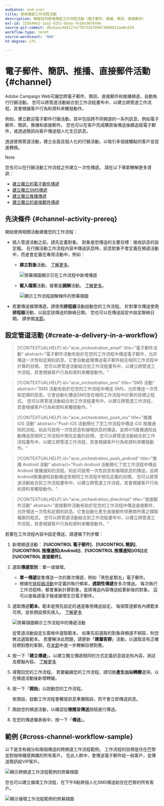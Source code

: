 ```yaml
---
audience: end-user
title: 使用傳遞工作流程活動
description: 瞭解如何新增傳遞工作流程活動（電子郵件、推播、簡訊、直接郵件）
exl-id: 155b40e2-1aa2-4251-bbaa-7e16e36f649e
source-git-commit: d6c6aac9d9127a770732b709873008613ae8c639
workflow-type: tm+mt
source-wordcount: '966'
ht-degree: 17%

---
```


# 電子郵件、簡訊、推播、直接郵件活動 {#channel}

Adobe Campaign Web可讓您跨電子郵件、簡訊、直接郵件和推播頻道，自動執行行銷活動。 您可以將管道活動結合到工作流程畫布中，以建立跨管道工作流程，其會根據客戶行為和資料來觸發動作。

例如，建立歡迎電子郵件行銷活動，其中包括跨不同頻道的一系列訊息，例如電子郵件、簡訊、推播和直接郵件。 您也可以在客戶完成購買後傳送後續追蹤電子郵件，或透過簡訊向客戶傳送個人化生日訊息。

透過使用管道活動，建立全面且個人化的行銷活動，以吸引多個接觸點的客戶並促進轉換。

>[!NOTE]
>
>您也可以在行銷活動工作流程之外建立一次性傳遞。 請在以下章節瞭解更多資訊：
>* [建立獨立的電子郵件傳遞](../../email/create-email.md)
>* [建立獨立SMS傳遞](../../sms/create-sms.md)
>* [建立獨立推播傳遞](../../push/create-push.md)
>* [建立獨立的直接郵件傳遞](../../direct-mail/create-direct-mail.md)

## 先決條件 {#channel-activity-prereq}

開始使用相關活動建置您的工作流程：

* 插入管道活動之前，請先定義對象。 對象是您傳送的主要目標：接收訊息的設定檔。 在行銷活動工作流程內容中傳送訊息時，訊息對象不會定義在頻道活動中，而是會定義在專用活動中，例如：

   * **建立對象**&#x200B;活動。 [了解更多](build-audience.md)。

     ![熒幕擷圖顯示已在工作流程中新增傳遞](../../msg/assets/add-delivery-in-wf.png)

   * **載入檔案**&#x200B;活動，接著是&#x200B;**調解**&#x200B;活動。 [了解更多](load-file.md)。

     ![顯示工作流程調解條件的熒幕擷圖](../assets/workflow-reconciliation-criteria.png)

* 若要傳送循環傳遞，請使用&#x200B;**排程器**&#x200B;活動啟動您的工作流程。 針對單次傳送使用&#x200B;**排程器**&#x200B;活動，以設定該傳送的聯絡日期。 您也可以在傳送設定中設定聯絡日期。 請參閱[本節](scheduler.md)。

## 設定管道活動 {#create-a-delivery-in-a-workflow}

>[!CONTEXTUALHELP]
>id="acw_orchestration_email"
>title="電子郵件活動"
>abstract="電子郵件活動有助於在您的工作流程中傳送電子郵件，允許傳送一次性和定期的訊息。它會自動處理傳送電子郵件給在相同工作流程中計算的目標。 您可以將管道活動結合到工作流程畫布中，以建立跨管道工作流程，其會根據客戶行為和資料來觸發動作。"

>[!CONTEXTUALHELP]
>id="acw_orchestration_sms"
>title="SMS 活動"
>abstract="SMS 活動有助於在您的工作流程中傳送 SMS，允許傳送一次性和定期的訊息。它會自動化傳送SMS至在相同工作流程中計算的目標之程式。 您可以將管道活動結合到工作流程畫布中，以建立跨管道工作流程，其會根據客戶行為和資料來觸發動作。"

>[!CONTEXTUALHELP]
>id="acw_orchestration_push_ios"
>title="推播 iOS 活動"
>abstract="Push iOS 活動簡化了您工作流程中傳送 iOS 推播通知的流程。如此可啟用一次性訊息和循環訊息的傳送，並將iOS推播通知自動傳送至相同工作流程中預先定義的目標。 您可以將管道活動結合到工作流程畫布中，以建立跨管道工作流程，其會根據客戶行為和資料來觸發動作。"

>[!CONTEXTUALHELP]
>id="acw_orchestration_push_android"
>title="推播 Android 活動"
>abstract="Push Android 活動簡化了您工作流程中傳送 Android 推播通知的流程。如此可啟用一次性訊息和循環訊息的傳送，並將Android推播通知自動傳送至相同工作流程中預先定義的目標。 您可以將管道活動結合到工作流程畫布中，以建立跨管道工作流程，其會根據客戶行為和資料來觸發動作。"

>[!CONTEXTUALHELP]
>id="acw_orchestration_directmail"
>title="直接郵件活動"
>abstract="直接郵件活動有助於在您的工作流程中傳送直接郵件，允許傳送一次性和定期的訊息。它會自動化產生直接郵件供應商所需之擷取檔案的程式。 您可以將管道活動結合到工作流程畫布中，以建立跨管道工作流程，其會根據客戶行為和資料來觸發動作。"

若要在工作流程內容中設定傳送，請遵循下列步驟：

1. 新增頻道活動： **[!UICONTROL 電子郵件]**、**[!UICONTROL 簡訊]**、**[!UICONTROL 推播通知(Android)]**、**[!UICONTROL 推播通知(iOS)]**&#x200B;或&#x200B;**[!UICONTROL 直接郵件]**。

1. 選取&#x200B;**傳遞型別**：單一或循環。

   * **單一傳遞**&#x200B;是隻傳送一次的單次傳遞，例如「黑色星期五」電子郵件。
   * 根據在[排程器活動](scheduler.md)中定義的執行頻率，**週期性傳遞**&#x200B;會多次傳送。 每次執行工作流程時，都會重新計算對象，並將傳送內容傳送給更新後的對象。 這可以是每週電子報或循環生日電子郵件。

1. 選取傳遞&#x200B;**範本**。範本是預先設定的通道專用傳送設定。 每個管道都有內建範本可用，並依預設預先填入。 [了解更多](../../msg/delivery-template.md)

   ![熒幕擷圖顯示工作流程中的傳遞活動](../assets/delivery-activity-in-wf.png)

   從管道活動設定左窗格中選取範本。 如果先前選取的對象與頻道不相容，則您無法選取範本。 若要解決此問題，請更新「**建置客群**」活動，以選取具有正確目標對應的客群。在[本節](../../audience/targeting-dimensions.md)中進一步瞭解目標對應。

1. 按一下「**建立傳遞**」。以建立獨立傳遞相同的方式定義訊息設定和內容。測試及模擬內容。 [了解更多](../../msg/gs-messages.md)

1. 導覽回您的工作流程。 若要繼續您的工作流程，請切換&#x200B;**產生出站轉變**&#x200B;選項，以在頻道活動後新增轉變。

1. 按一下「**開始**」以啟動您的工作流程。

   依預設，啟動工作流程會觸發訊息準備階段，而不會立即傳送訊息。

1. 開啟您的頻道活動，以確認從&#x200B;**檢閱並傳送**&#x200B;按鈕進行傳送。

1. 在您的傳遞儀表板中，按一下「**傳送**」。

## 範例 {#cross-channel-workflow-sample}

以下是含有細分和兩個傳送的跨頻道工作流程範例。 工作流程的目標是住在巴黎並對咖啡機感興趣的所有客戶。 在此人群中，會傳送電子郵件給一般客戶，並傳送簡訊給VIP客戶。

![顯示跨頻道工作流程範例的熒幕擷圖](../assets/workflow-channel-example.png)

您也可以建立循環工作流程，在下午8點將個人化SMS傳送給住在巴黎的所有客戶。

![顯示循環工作流程範例的熒幕擷圖](../assets/workflow-channel-example2.png)

<!--
description, which use case you can perform (common other activities that you can link before or after the activity)

how to add and configure the activity

example of a configured activity within a workflow
The Email delivery activity allows you to configure the sending of an email in a workflow. 
-->

<!-- Scheduled emails available?

This can be a single send email and sent just once, or it can be a recurring email.
* Single send emails are standard emails, sent once.
* Recurring emails allow you to send the same email multiple times to different targets over a defined period. You can aggregate the deliveries per period in order to get reports that correspond to your needs.

When linked to a scheduler, you can define recurring emails.
Email recipients are defined upstream of the activity in the same workflow, via an Audience targeting activity.

-->

<!--The message preparation is triggered according to the workflow execution parameters. From the message dashboard, you can select whether to request or not a manual confirmation to send the message (required by default). You can start the workflow manually or place a scheduler activity in the workflow to automate execution.-->
